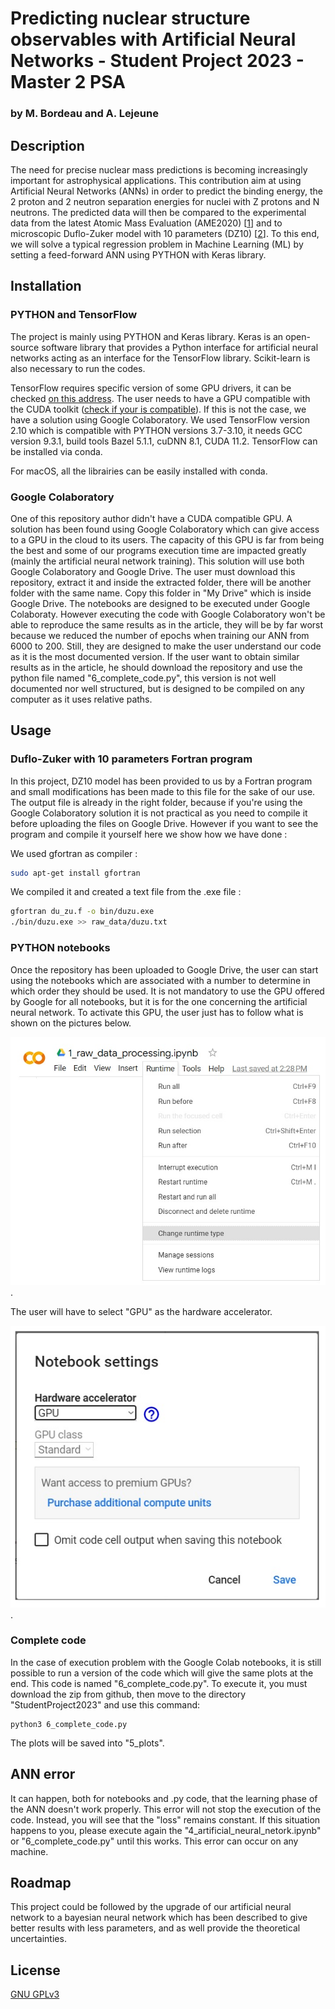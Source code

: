 # Predicting nuclear structure observables with Artificial Neural Networks - Student Project 2023 - Master 2 PSA
### by M. Bordeau and A. Lejeune

## Description

The need for precise nuclear mass predictions is becoming increasingly important for astrophysical applications. This contribution aim at using Artificial Neural Networks (ANNs) in order to predict the binding energy, the 2 proton and 2 neutron separation energies for nuclei with Z protons and N neutrons. The predicted data will then be compared to the experimental data from the latest Atomic Mass Evaluation (AME2020) [[1](https://www-nds.iaea.org/amdc/ame2020/mass_1.mas20.txt)] and to microscopic Duflo-Zuker model with 10 parameters (DZ10) [[2](https://arxiv.org/abs/1407.8221)].
To this end, we will solve a typical regression problem in Machine Learning (ML) by setting a feed-forward ANN using PYTHON with Keras library. 

## Installation 

### PYTHON and TensorFlow

The project is mainly using PYTHON and Keras library. Keras is an open-source software library that provides a Python interface for artificial neural networks acting as an interface for the TensorFlow library. Scikit-learn is also necessary to run the codes.

TensorFlow requires specific version of some GPU drivers, it can be checked [on this address](https://www.tensorflow.org/install/source#gpu). The user needs to have a GPU compatible with the CUDA toolkit ([check if your is compatible](https://developer.nvidia.com/cuda-gpus)). If this is not the case, we have a solution using Google Colaboratory. We used TensorFlow version 2.10 which is compatible with PYTHON versions 3.7-3.10, it needs GCC version 9.3.1, build tools Bazel 5.1.1, cuDNN 8.1, CUDA 11.2. TensorFlow can be installed via conda.

For macOS, all the librairies can be easily installed with conda.



### Google Colaboratory

One of this repository author didn't have a CUDA compatible GPU. A solution has been found using Google Colaboratory which can give access to a GPU in the cloud to its users. The capacity of this GPU is far from being the best and some of our programs execution time are impacted greatly (mainly the artificial neural network training). This solution will use both Google Colaboratory and Google Drive. The user must download this repository, extract it and inside the extracted folder, there will be another folder with the same name. Copy this folder in "My Drive" which is inside Google Drive. The notebooks are designed to be executed under Google Colaboraty. However executing the code with Google Colaboratory won't be able to reproduce the same results as in the article, they will be by far worst because we reduced the number of epochs when training our ANN from 6000 to 200. Still, they are designed to make the user understand our code as it is the most documented version. If the user want to obtain similar results as in the article, he should download the repository and use the python file named "6_complete_code.py", this version is not well documented nor well structured, but is designed to be compiled on any computer as it uses relative paths. 

## Usage

### Duflo-Zuker with 10 parameters Fortran program

In this project, DZ10 model has been provided to us by a Fortran program and small modifications has been made to this file for the sake of our use. The output file is already in the right folder, because if you're using the Google Colaboratory solution it is not practical as you need to compile it before uploading the files on Google Drive. However if you want to see the program and compile it yourself here we show how we have done : 

We used gfortran as compiler : 
```bash
sudo apt-get install gfortran
```

We compiled it and created a text file from the .exe file :
```bash
gfortran du_zu.f -o bin/duzu.exe
./bin/duzu.exe >> raw_data/duzu.txt
```

### PYTHON notebooks

Once the repository has been uploaded to Google Drive, the user can start using the notebooks which are associated with a number to determine in which order they should be used. It is not mandatory to use the GPU offered by Google for all notebooks, but it is for the one concerning the artificial neural network. To activate this GPU, the user just has to follow what is shown on the pictures below. 

![Google Colab Tutorial 1](/images/google_colab_tutorial_1.jpg "Google Colab Tutorial 1").

The user will have to select "GPU" as the hardware accelerator. 

![Google Colab Tutorial 2](/images/google_colab_tutorial_2.jpg "Google Colab Tutorial 2").

### Complete code

In the case of execution problem with the Google Colab notebooks, it is still possible to run a version of the code which will give the same plots at the end. This code is named "6_complete_code.py".
To execute it, you must download the zip from github, then move to the directory "StudentProject2023" and use this command:

```
python3 6_complete_code.py
```
The plots will be saved into "5_plots".

## ANN error

It can happen, both for notebooks and .py code, that the learning phase of the ANN doesn't work properly. This error will not stop the execution of the code. Instead, you will see that the "loss" remains constant. If this situation happens to you, please execute again the "4_artificial_neural_netork.ipynb" or "6_complete_code.py" until this works. This error can occur on any machine.

## Roadmap

This project could be followed by the upgrade of our artificial neural network to a bayesian neural network which has been described to give better results with less parameters, and as well provide the theoretical uncertainties. 

## License

[GNU GPLv3](https://www.gnu.org/licenses/gpl-3.0.en.html)
